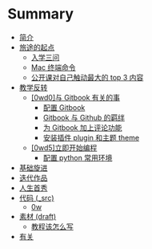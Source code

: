 # Summary

* [简介](README.md)
* [旅途的起点](Begin/begin.md) 
   * [入学三问](Begin/入学三问.md) 
   * [Mac 终端命令](Begin/Terminal终端使用初级教程一.md) 
   * [公开课对自己触动最大的 top 3 内容](Begin/0wd4_mission.md)    
* [教学反转](0MOOC/README.md)
   * [[0wd0]与 Gitbook 有关的事](0MOOC/gitbook/0wd0.md)       
      * [配置 Gitbook ](0MOOC/gitbook/peizhigitbook.md)
      * [Gitbook 与 Github 的羁绊](0MOOC/gitbook/gitbook-hub.md)
      * [为 Gitbook 加上评论功能](0MOOC/gitbook/DISQUS.md)
      * [安装插件 plugin 和主题 theme ](0MOOC/gitbook/installplugin.md)
   * [[0wd5]立即开始编程](0MOOC/0wd5/0wd5.md)
      * [配置 python 常用环境](0MOOC/0wd5/peizhi_python.md)
* [基础旋进](1sTry/README.md)
* [迭代作品](2nDev/README.md)
* [人生首秀](3rDemo/README.md)
* [代码 (_src)](_src/README.md)
   * [0w](_src/om2py0w/README.md) 
* [素材 (draft)](draft/README.md)
   * [教程该怎么写](draft/how2tutorial.md)
* [有关](ABOUT.md)


